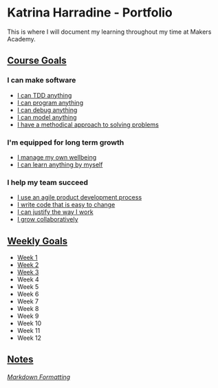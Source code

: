 # Katrina Harradine - Portfolio
This is where I will document my learning throughout my time at Makers Academy.

## [Course Goals](https://github.com/makersacademy/course/blob/master/goals/progress_insight.md)
### I can make software
* [I can TDD anything](https://github.com/CodeRed30/portfolio/blob/main/evidence/make_software/tdd_anything.md)
* [I can program anything](https://github.com/CodeRed30/portfolio/blob/main/evidence/make_software/program_anything.md)
* [I can debug anything](https://github.com/CodeRed30/portfolio/blob/main/evidence/make_software/debug_anything.md)
* [I can model anything](https://github.com/CodeRed30/portfolio/blob/main/evidence/make_software/model_anything.md)
* [I have a methodical approach to solving problems](https://github.com/CodeRed30/portfolio/blob/main/evidence/make_software/methodically_solving_problems.md)

### I'm equipped for long term growth
* [I manage my own wellbeing](https://github.com/CodeRed30/portfolio/blob/main/evidence/growth/manage_wellbeing.md)
* [I can learn anything by myself](https://github.com/CodeRed30/portfolio/blob/main/evidence/growth/learn_myself.md)

### I help my team succeed
* [I use an agile product development process](https://github.com/CodeRed30/portfolio/blob/main/evidence/team_success/agile_processes.md)
* [I write code that is easy to change](https://github.com/CodeRed30/portfolio/blob/main/evidence/team_success/changable_code.md)
* [I can justify the way I work](https://github.com/CodeRed30/portfolio/blob/main/evidence/team_success/justify_work.md)
* [I grow collaboratively](https://github.com/CodeRed30/portfolio/blob/main/evidence/team_success/grow_collaboratively.md)

## [Weekly Goals](https://github.com/makersacademy/course/blob/master/week_outlines.md)
* [Week 1](https://github.com/CodeRed30/portfolio/blob/main/goals/week_1.md)
* [Week 2](https://github.com/CodeRed30/portfolio/blob/main/goals/week_2.md)
* [Week 3](https://github.com/CodeRed30/portfolio/blob/main/goals/week_3.md)
* Week 4
* Week 5
* Week 6
* Week 7
* Week 8
* Week 9
* Week 10
* Week 11
* Week 12

## [Notes](https://github.com/CodeRed30/portfolio/tree/main/notes)

###### [Markdown Formatting](https://github.com/adam-p/markdown-here/wiki/Markdown-Cheatsheet#links)
